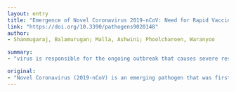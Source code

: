 ```yaml
---
layout: entry
title: "Emergence of Novel Coronavirus 2019-nCoV: Need for Rapid Vaccine and Biologics Development"
link: "https://doi.org/10.3390/pathogens9020148"
author:
- Shanmugaraj, Balamurugan; Malla, Ashwini; Phoolcharoen, Waranyoo

summary:
- "virus is responsible for the ongoing outbreak that causes severe respiratory illness and pneumonia-like infection in humans. Nearly 35,000 cases were reported and at least 24 other countries or territories have reported coronavirus cases as early on as February. Neither an effective anti-viral nor a vaccine is currently available to treat this infection. Many questions remain unanswered about the virus&rsquo;s reservoirs, pathogenesis, transmissibility, and much more is unknown."

original:
- "Novel Coronavirus (2019-nCoV) is an emerging pathogen that was first identified in Wuhan, China in late December 2019. This virus is responsible for the ongoing outbreak that causes severe respiratory illness and pneumonia-like infection in humans. Due to the increasing number of cases in China and outside China, the WHO declared coronavirus as a global health emergency. Nearly 35,000 cases were reported and at least 24 other countries or territories have reported coronavirus cases as early on as February. Inter-human transmission was reported in a few countries, including the United States. Neither an effective anti-viral nor a vaccine is currently available to treat this infection. As the virus is a newly emerging pathogen, many questions remain unanswered regarding the virus&rsquo;s reservoirs, pathogenesis, transmissibility, and much more is unknown. The collaborative efforts of researchers are needed to fill the knowledge gaps about this new virus, to develop the proper diagnostic tools, and effective treatment to combat this infection. Recent advancements in plant biotechnology proved that plants have the ability to produce vaccines or biopharmaceuticals rapidly in a short time. In this review, the outbreak of 2019-nCoV in China, the need for rapid vaccine development, and the potential of a plant system for biopharmaceutical development are discussed."
---
```


